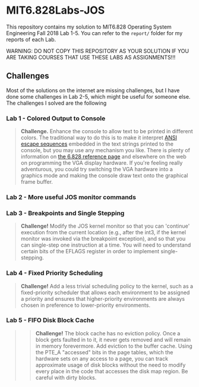 # MIT6.828Labs-JOS

This repository contains my solution to MIT6.828 Operating System Engineering Fall 2018 Lab 1-5. You can refer to the `report/` folder for my reports of each Lab.

WARNING: DO NOT COPY THIS REPOSITORY AS YOUR SOLUTION IF YOU ARE TAKING COURSES THAT USE THESE LABS AS ASSIGNMENTS!!!

## Challenges

Most of the solutions on the internet are missing challenges, but I have done some challenges in Lab 2-5, which might be useful for someone else. The challenges I solved are the following

### Lab 1 - Colored Output to Console

> **Challenge.** Enhance the console to allow text to be printed in different colors. The traditional way to do this is to make it interpret [ANSI escape sequences](http://rrbrandt.dee.ufcg.edu.br/en/docs/ansi/) embedded in the text strings printed to the console, but you may use any mechanism you like. There is plenty of information on [the 6.828 reference page](https://pdos.csail.mit.edu/6.828/2018/reference.html) and elsewhere on the web on programming the VGA display hardware. If you're feeling really adventurous, you could try switching the VGA hardware into a graphics mode and making the console draw text onto the graphical frame buffer.

### Lab 2 - More useful JOS monitor commands



### Lab 3 - Breakpoints and Single Stepping

> **Challenge!** Modify the JOS kernel monitor so that you can 'continue' execution from the current location (e.g., after the int3, if the kernel monitor was invoked via the breakpoint exception), and so that you can single-step one instruction at a time. You will need to understand certain bits of the EFLAGS register in order to implement single-stepping.

### Lab 4 - Fixed Priority Scheduling

> **Challenge!** Add a less trivial scheduling policy to the kernel, such as a fixed-priority scheduler that allows each environment to be assigned a priority and ensures that higher-priority environments are always chosen in preference to lower-priority environments.

### Lab 5 - FIFO Disk Block Cache

> > **Challenge!** The block cache has no eviction policy. Once a block gets faulted in to it, it never gets removed and will remain in memory forevermore. Add eviction to the buffer cache. Using the PTE_A "accessed" bits in the page tables, which the hardware sets on any access to a page, you can track approximate usage of disk blocks without the need to modify every place in the code that accesses the disk map region. Be careful with dirty blocks. 
